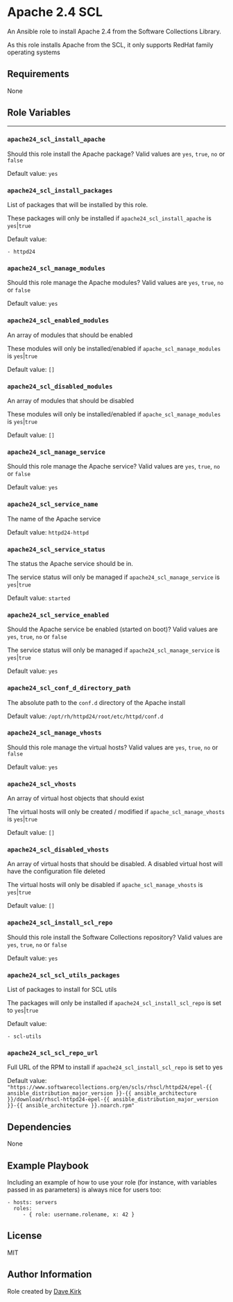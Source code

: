 # Apache 2.4 SCL

An Ansible role to install Apache 2.4 from the Software Collections Library.

As this role installs Apache from the SCL, it only supports RedHat family operating systems

## Requirements

None

## Role Variables

---

### `apache24_scl_install_apache`

Should this role install the Apache package? Valid values are `yes`, `true`, `no` or `false`

Default value: `yes`

### `apache24_scl_install_packages`

List of packages that will be installed by this role.

These packages will only be installed if `apache24_scl_install_apache` is `yes`|`true`

Default value:
```
- httpd24
```

### `apache24_scl_manage_modules`

Should this role manage the Apache modules? Valid values are `yes`, `true`, `no` or `false`

Default value: `yes`

### `apache24_scl_enabled_modules`

An array of modules that should be enabled

These modules will only be installed/enabled if `apache_scl_manage_modules` is `yes`|`true`

Default value: `[]`

### `apache24_scl_disabled_modules`

An array of modules that should be disabled

These modules will only be installed/enabled if `apache_scl_manage_modules` is `yes`|`true`

Default value: `[]`

### `apache24_scl_manage_service`

Should this role manage the Apache service? Valid values are `yes`, `true`, `no` or `false`

Default value: `yes`

### `apache24_scl_service_name`

The name of the Apache service

Default value: `httpd24-httpd`

### `apache24_scl_service_status`

The status the Apache service should be in.

The service status will only be managed if `apache24_scl_manage_service` is `yes`|`true`

Default value: `started`

### `apache24_scl_service_enabled`

Should the Apache service be enabled (started on boot)? Valid values are `yes`, `true`, `no` or `false`

The service status will only be managed if `apache24_scl_manage_service` is `yes`|`true`

Default value: `yes`

### `apache24_scl_conf_d_directory_path`

The absolute path to the `conf.d` directory of the Apache install

Default value: `/opt/rh/httpd24/root/etc/httpd/conf.d`

### `apache24_scl_manage_vhosts`

Should this role manage the virtual hosts? Valid values are `yes`, `true`, `no` or `false`

Default value: `yes`

### `apache24_scl_vhosts`

An array of virtual host objects that should exist

The virtual hosts will only be created / modified if `apache_scl_manage_vhosts` is `yes`|`true`

Default value: `[]`

### `apache24_scl_disabled_vhosts`

An array of virtual hosts that should be disabled. A disabled virtual host will have the configuration
file deleted

The virtual hosts will only be disabled if `apache_scl_manage_vhosts` is `yes`|`true`

Default value: `[]`

### `apache24_scl_install_scl_repo`

Should this role install the Software Collections repository? Valid values are `yes`, `true`, `no` or `false`

Default value: `yes`

### `apache24_scl_scl_utils_packages`

List of packages to install for SCL utils

The packages will only be installed if `apache24_scl_install_scl_repo` is set to `yes`|`true`

Default value:
```
- scl-utils
```

### `apache24_scl_scl_repo_url`

Full URL of the RPM to install if `apache24_scl_install_scl_repo` is set to yes

Default value: `"https://www.softwarecollections.org/en/scls/rhscl/httpd24/epel-{{ ansible_distribution_major_version }}-{{ ansible_architecture }}/download/rhscl-httpd24-epel-{{ ansible_distribution_major_version }}-{{ ansible_architecture }}.noarch.rpm"`


## Dependencies

None

## Example Playbook

Including an example of how to use your role (for instance, with variables passed in as parameters) is always nice for users too:

    - hosts: servers
      roles:
         - { role: username.rolename, x: 42 }

## License

MIT

## Author Information

Role created by [Dave Kirk](http://unfinisheddev.com)
